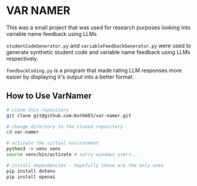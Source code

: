 # VAR NAMER

This was a small project that was used for research purposes looking into variable name feedback using LLMs

`studentCodeGenerator.py` and `variableFeedbackGenerator.py` were used to generate synthetic student code and variable name feedback using LLMs respectively.

`feedbackCoding.py` is a program that made rating LLM responses more easier by displaying it's output into a better format.

## How to Use VarNamer

```sh
# clone this repository
git clone git@github.com:Kot6603/var-namer.git

# change directory to the cloned repository
cd var-namer

# activate the virtual environment
python3 -m venv venv
source venv/bin/activate # sorry windows users...

# install dependencies - hopefully these are the only ones
pip install dotenv
pip install openai
```
